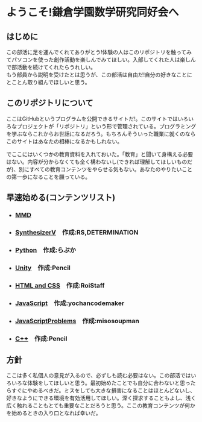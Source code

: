# ようこそ!鎌倉学園数学研究同好会へ
## はじめに
この部活に足を運んでくれてありがとう!体験の人はこのリポジトリを触ってみてパソコンを使った創作活動を楽しんでみてほしい。入部してくれた人は楽しんで部活動を続けてくれたらうれしい。  
もう部員から説明を受けたとは思うが、この部活は自由だ!自分の好きなことにとことん取り組んでほしいと思う。  


## このリポジトリについて
ここはGitHubというプログラムを公開できるサイトだ!。このサイトではいろいろなプロジェクトが「リポジトリ」という形で管理されている。プログラミングを学ぶならこれからお世話になるだろう。もちろんそういった職業に就くのならこのサイトはあなたの相棒になるかもしれない。  

でここにはいくつかの教育資料を入れておいた。「教育」と聞いて身構える必要はない。内容が分からなくても全く構わないし(できれば理解してほしいものだが)、別にすべての教育コンテンツをやらせる気もない。あなたのやりたいことの第一歩になることを願っている。

## 早速始める(コンテンツリスト)
- ### [MMD](https://github.com/kg-suken/WelcomeKit/tree/main/MMD)  
- ### [SynthesizerV](https://github.com/kg-suken/WelcomeKit/tree/main/SynthesizerV)　作成:RS,DETERMINATION
- ### [Python](https://github.com/kg-suken/WelcomeKit/tree/main/Python)　作成:らぷか
- ### [Unity](https://github.com/kg-suken/WelcomeKit/tree/main/Unity)　作成:Pencil
- ### [HTML and CSS](https://github.com/kg-suken/WelcomeKit/tree/main/html_and_css)　作成:RoiStaff
- ### [JavaScript](https://github.com/kg-suken/WelcomeKit/tree/main/javascript)　作成:yochancodemaker
- ### [JavaScriptProblems](https://github.com/kg-suken/WelcomeKit/tree/main/javascript/javascriptProblems)　作成:misosoupman
- ### [C++](https://github.com/kg-suken/WelcomeKit/tree/main/cpp)　作成:Pencil

## 方針
ここは多く私個人の意見が入るので、必ずしも読む必要はない。この部活ではいろいろな体験をしてほしいと思う。最初始めたことでも自分に合わないと思ったらすぐにやめるべきだ。ミスをしても大きな損害になることはほとんどないし、好きなようにできる環境を有効活用してほしい。深く探求することもよし、浅く広く触れることもとても重要なことだろうと思う。ここの教育コンテンツが何かを始めるときの入り口となれば幸いだ。
